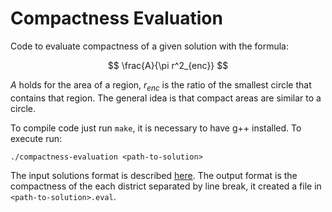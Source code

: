 # Compactness Evaluation

Code to evaluate compactness of a given solution with the formula:

$$ \frac{A}{\pi r^2_{enc}} $$

$A$ holds for the area of a region, $r_{enc}$ is the ratio of the smallest circle that contains that region. The general idea is that compact areas are similar to a circle. 

To compile code just run `` make ``, it is necessary to have g++ installed. To execute run:

```
./compactness-evaluation <path-to-solution>
```

The input solutions format is described [here](https://github.com/vidalt/Districting/tree/master/Solver/ILS).
The output format is the compactness of the each district separated by line break, it created a file in `` <path-to-solution>.eval``.
